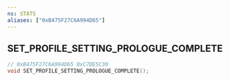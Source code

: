 ```yaml
---
ns: STATS
aliases: ["0xB475F27C6A994D65"]
---
```

## SET_PROFILE_SETTING_PROLOGUE_COMPLETE

```c
// 0xB475F27C6A994D65 0xC7DE5C30
void SET_PROFILE_SETTING_PROLOGUE_COMPLETE();
```

